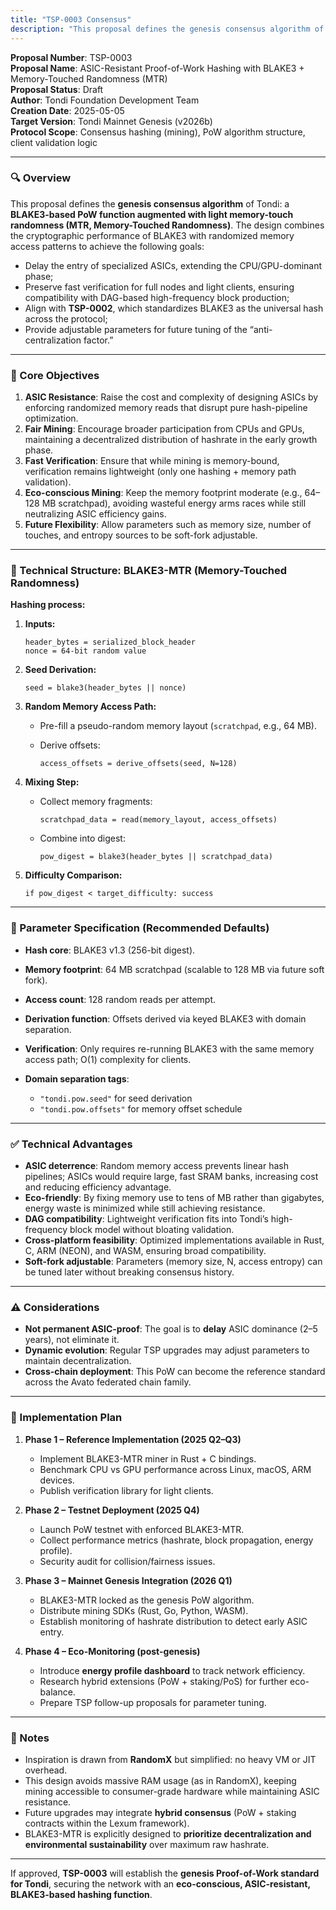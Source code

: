 ```yaml
---
title: "TSP-0003 Consensus"
description: "This proposal defines the genesis consensus algorithm of Tondi: a BLAKE3-based PoW function augmented with light memory-touch randomness (MTR, Memo..."
---
```


**Proposal Number**: TSP-0003  
**Proposal Name**: ASIC-Resistant Proof-of-Work Hashing with BLAKE3 + Memory-Touched Randomness (MTR)  
**Proposal Status**: Draft  
**Author**: Tondi Foundation Development Team    
**Creation Date**: 2025-05-05  
**Target Version**: Tondi Mainnet Genesis (v2026b)  
**Protocol Scope**: Consensus hashing (mining), PoW algorithm structure, client validation logic  

---

### 🔍 Overview

This proposal defines the **genesis consensus algorithm** of Tondi: a **BLAKE3-based PoW function augmented with light memory-touch randomness (MTR, Memory-Touched Randomness)**. The design combines the cryptographic performance of BLAKE3 with randomized memory access patterns to achieve the following goals:

* Delay the entry of specialized ASICs, extending the CPU/GPU-dominant phase;
* Preserve fast verification for full nodes and light clients, ensuring compatibility with DAG-based high-frequency block production;
* Align with **TSP-0002**, which standardizes BLAKE3 as the universal hash across the protocol;
* Provide adjustable parameters for future tuning of the “anti-centralization factor.”

---

### 🎯 Core Objectives

1. **ASIC Resistance**: Raise the cost and complexity of designing ASICs by enforcing randomized memory reads that disrupt pure hash-pipeline optimization.
2. **Fair Mining**: Encourage broader participation from CPUs and GPUs, maintaining a decentralized distribution of hashrate in the early growth phase.
3. **Fast Verification**: Ensure that while mining is memory-bound, verification remains lightweight (only one hashing + memory path validation).
4. **Eco-conscious Mining**: Keep the memory footprint moderate (e.g., 64–128 MB scratchpad), avoiding wasteful energy arms races while still neutralizing ASIC efficiency gains.
5. **Future Flexibility**: Allow parameters such as memory size, number of touches, and entropy sources to be soft-fork adjustable.

---

### 🔧 Technical Structure: BLAKE3-MTR (Memory-Touched Randomness)

**Hashing process:**

1. **Inputs:**

   ```
   header_bytes = serialized_block_header
   nonce = 64-bit random value
   ```

2. **Seed Derivation:**

   ```
   seed = blake3(header_bytes || nonce)
   ```

3. **Random Memory Access Path:**

   * Pre-fill a pseudo-random memory layout (`scratchpad`, e.g., 64 MB).
   * Derive offsets:

     ```
     access_offsets = derive_offsets(seed, N=128)
     ```

4. **Mixing Step:**

   * Collect memory fragments:

     ```
     scratchpad_data = read(memory_layout, access_offsets)
     ```
   * Combine into digest:

     ```
     pow_digest = blake3(header_bytes || scratchpad_data)
     ```

5. **Difficulty Comparison:**

   ```
   if pow_digest < target_difficulty: success
   ```

---

### 📌 Parameter Specification (Recommended Defaults)

* **Hash core**: BLAKE3 v1.3 (256-bit digest).
* **Memory footprint**: 64 MB scratchpad (scalable to 128 MB via future soft fork).
* **Access count**: 128 random reads per attempt.
* **Derivation function**: Offsets derived via keyed BLAKE3 with domain separation.
* **Verification**: Only requires re-running BLAKE3 with the same memory access path; O(1) complexity for clients.
* **Domain separation tags**:

  * `"tondi.pow.seed"` for seed derivation
  * `"tondi.pow.offsets"` for memory offset schedule

---

### ✅ Technical Advantages

* **ASIC deterrence**: Random memory access prevents linear hash pipelines; ASICs would require large, fast SRAM banks, increasing cost and reducing efficiency advantage.
* **Eco-friendly**: By fixing memory use to tens of MB rather than gigabytes, energy waste is minimized while still achieving resistance.
* **DAG compatibility**: Lightweight verification fits into Tondi’s high-frequency block model without bloating validation.
* **Cross-platform feasibility**: Optimized implementations available in Rust, C, ARM (NEON), and WASM, ensuring broad compatibility.
* **Soft-fork adjustable**: Parameters (memory size, N, access entropy) can be tuned later without breaking consensus history.

---

### ⚠️ Considerations

* **Not permanent ASIC-proof**: The goal is to **delay** ASIC dominance (2–5 years), not eliminate it.
* **Dynamic evolution**: Regular TSP upgrades may adjust parameters to maintain decentralization.
* **Cross-chain deployment**: This PoW can become the reference standard across the Avato federated chain family.

---

### 📅 Implementation Plan

1. **Phase 1 – Reference Implementation (2025 Q2–Q3)**

   * Implement BLAKE3-MTR miner in Rust + C bindings.
   * Benchmark CPU vs GPU performance across Linux, macOS, ARM devices.
   * Publish verification library for light clients.

2. **Phase 2 – Testnet Deployment (2025 Q4)**

   * Launch PoW testnet with enforced BLAKE3-MTR.
   * Collect performance metrics (hashrate, block propagation, energy profile).
   * Security audit for collision/fairness issues.

3. **Phase 3 – Mainnet Genesis Integration (2026 Q1)**

   * BLAKE3-MTR locked as the genesis PoW algorithm.
   * Distribute mining SDKs (Rust, Go, Python, WASM).
   * Establish monitoring of hashrate distribution to detect early ASIC entry.

4. **Phase 4 – Eco-Monitoring (post-genesis)**

   * Introduce **energy profile dashboard** to track network efficiency.
   * Research hybrid extensions (PoW + staking/PoS) for further eco-balance.
   * Prepare TSP follow-up proposals for parameter tuning.

---

### 📘 Notes

* Inspiration is drawn from **RandomX** but simplified: no heavy VM or JIT overhead.
* This design avoids massive RAM usage (as in RandomX), keeping mining accessible to consumer-grade hardware while maintaining ASIC resistance.
* Future upgrades may integrate **hybrid consensus** (PoW + staking contracts within the Lexum framework).
* BLAKE3-MTR is explicitly designed to **prioritize decentralization and environmental sustainability** over maximum raw hashrate.

---

If approved, **TSP-0003** will establish the **genesis Proof-of-Work standard for Tondi**, securing the network with an **eco-conscious, ASIC-resistant, BLAKE3-based hashing function**.
